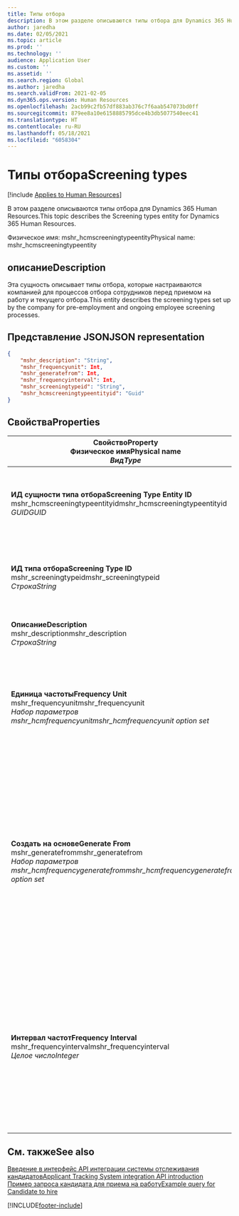 ```yaml
---
title: Типы отбора
description: В этом разделе описываются типы отбора для Dynamics 365 Human Resources.
author: jaredha
ms.date: 02/05/2021
ms.topic: article
ms.prod: ''
ms.technology: ''
audience: Application User
ms.custom: ''
ms.assetid: ''
ms.search.region: Global
ms.author: jaredha
ms.search.validFrom: 2021-02-05
ms.dyn365.ops.version: Human Resources
ms.openlocfilehash: 2acb99c2fb57df883ab376c7f6aab547073bd0ff
ms.sourcegitcommit: 879ee8a10e6158885795dce4b3db5077540eec41
ms.translationtype: HT
ms.contentlocale: ru-RU
ms.lasthandoff: 05/18/2021
ms.locfileid: "6058304"
---
```

# <a name="screening-types"></a><span data-ttu-id="65c1a-103">Типы отбора</span><span class="sxs-lookup"><span data-stu-id="65c1a-103">Screening types</span></span>

[!include [Applies to Human Resources](../includes/applies-to-hr.md)]

<span data-ttu-id="65c1a-104">В этом разделе описываются типы отбора для Dynamics 365 Human Resources.</span><span class="sxs-lookup"><span data-stu-id="65c1a-104">This topic describes the Screening types entity for Dynamics 365 Human Resources.</span></span>

<span data-ttu-id="65c1a-105">Физическое имя: mshr_hcmscreeningtypeentity</span><span class="sxs-lookup"><span data-stu-id="65c1a-105">Physical name: mshr_hcmscreeningtypeentity</span></span>

## <a name="description"></a><span data-ttu-id="65c1a-106">описание</span><span class="sxs-lookup"><span data-stu-id="65c1a-106">Description</span></span>

<span data-ttu-id="65c1a-107">Эта сущность описывает типы отбора, которые настраиваются компанией для процессов отбора сотрудников перед приемом на работу и текущего отбора.</span><span class="sxs-lookup"><span data-stu-id="65c1a-107">This entity describes the screening types set up by the company for pre-employment and ongoing employee screening processes.</span></span>

## <a name="json-representation"></a><span data-ttu-id="65c1a-108">Представление JSON</span><span class="sxs-lookup"><span data-stu-id="65c1a-108">JSON representation</span></span>

```json
{
    "mshr_description": "String",
    "mshr_frequencyunit": Int,
    "mshr_generatefrom": Int,
    "mshr_frequencyinterval": Int,
    "mshr_screeningtypeid": "String",
    "mshr_hcmscreeningtypeentityid": "Guid"
}
```

## <a name="properties"></a><span data-ttu-id="65c1a-109">Свойства</span><span class="sxs-lookup"><span data-stu-id="65c1a-109">Properties</span></span>

| <span data-ttu-id="65c1a-110">Свойство</span><span class="sxs-lookup"><span data-stu-id="65c1a-110">Property</span></span><br><span data-ttu-id="65c1a-111">**Физическое имя**</span><span class="sxs-lookup"><span data-stu-id="65c1a-111">**Physical name**</span></span><br><span data-ttu-id="65c1a-112">**_Вид_**</span><span class="sxs-lookup"><span data-stu-id="65c1a-112">**_Type_**</span></span> | <span data-ttu-id="65c1a-113">Использование</span><span class="sxs-lookup"><span data-stu-id="65c1a-113">Use</span></span> | <span data-ttu-id="65c1a-114">описание</span><span class="sxs-lookup"><span data-stu-id="65c1a-114">Description</span></span> |
| --- | --- | --- |
| <span data-ttu-id="65c1a-115">**ИД сущности типа отбора**</span><span class="sxs-lookup"><span data-stu-id="65c1a-115">**Screening Type Entity ID**</span></span><br><span data-ttu-id="65c1a-116">mshr_hcmscreeningtypeentityid</span><span class="sxs-lookup"><span data-stu-id="65c1a-116">mshr_hcmscreeningtypeentityid</span></span><br><span data-ttu-id="65c1a-117">*GUID*</span><span class="sxs-lookup"><span data-stu-id="65c1a-117">*GUID*</span></span> | <span data-ttu-id="65c1a-118">Только для чтения</span><span class="sxs-lookup"><span data-stu-id="65c1a-118">Read-only</span></span><br><span data-ttu-id="65c1a-119">Требуется</span><span class="sxs-lookup"><span data-stu-id="65c1a-119">Required</span></span><br><span data-ttu-id="65c1a-120">Создано системой</span><span class="sxs-lookup"><span data-stu-id="65c1a-120">System-generated</span></span> | <span data-ttu-id="65c1a-121">Уникальный первичный идентификатор записи типа отбора.</span><span class="sxs-lookup"><span data-stu-id="65c1a-121">Unique primary identifier for the screening type record.</span></span> |
| <span data-ttu-id="65c1a-122">**ИД типа отбора**</span><span class="sxs-lookup"><span data-stu-id="65c1a-122">**Screening Type ID**</span></span><br><span data-ttu-id="65c1a-123">mshr_screeningtypeid</span><span class="sxs-lookup"><span data-stu-id="65c1a-123">mshr_screeningtypeid</span></span><br><span data-ttu-id="65c1a-124">*Строка*</span><span class="sxs-lookup"><span data-stu-id="65c1a-124">*String*</span></span> | <span data-ttu-id="65c1a-125">Чтение/запись</span><span class="sxs-lookup"><span data-stu-id="65c1a-125">Read/write</span></span><br><span data-ttu-id="65c1a-126">Требуется</span><span class="sxs-lookup"><span data-stu-id="65c1a-126">Required</span></span> | <span data-ttu-id="65c1a-127">Определенный пользователем уникальный идентификатор для типа отбора.</span><span class="sxs-lookup"><span data-stu-id="65c1a-127">User-defined unique identifier for the screening type.</span></span> |
| <span data-ttu-id="65c1a-128">**Описание**</span><span class="sxs-lookup"><span data-stu-id="65c1a-128">**Description**</span></span><br><span data-ttu-id="65c1a-129">mshr_description</span><span class="sxs-lookup"><span data-stu-id="65c1a-129">mshr_description</span></span><br><span data-ttu-id="65c1a-130">*Строка*</span><span class="sxs-lookup"><span data-stu-id="65c1a-130">*String*</span></span> | <span data-ttu-id="65c1a-131">Чтение/запись</span><span class="sxs-lookup"><span data-stu-id="65c1a-131">Read/write</span></span><br><span data-ttu-id="65c1a-132">Требуется</span><span class="sxs-lookup"><span data-stu-id="65c1a-132">Required</span></span> | <span data-ttu-id="65c1a-133">Описание типа отбора.</span><span class="sxs-lookup"><span data-stu-id="65c1a-133">The description of the screening type.</span></span> |
| <span data-ttu-id="65c1a-134">**Единица частоты**</span><span class="sxs-lookup"><span data-stu-id="65c1a-134">**Frequency Unit**</span></span><br><span data-ttu-id="65c1a-135">mshr_frequencyunit</span><span class="sxs-lookup"><span data-stu-id="65c1a-135">mshr_frequencyunit</span></span><br><span data-ttu-id="65c1a-136">*Набор параметров mshr_hcmfrequencyunit*</span><span class="sxs-lookup"><span data-stu-id="65c1a-136">*mshr_hcmfrequencyunit option set*</span></span> | <span data-ttu-id="65c1a-137">Чтение/запись</span><span class="sxs-lookup"><span data-stu-id="65c1a-137">Read/write</span></span><br><span data-ttu-id="65c1a-138">Требуется</span><span class="sxs-lookup"><span data-stu-id="65c1a-138">Required</span></span> | <span data-ttu-id="65c1a-139">Описывает частоту, с которой необходимо выполнять отбор (обследование) для назначенного физического лица.</span><span class="sxs-lookup"><span data-stu-id="65c1a-139">Describes the frequency with which the screening must be completed for the assigned person.</span></span> |
| <span data-ttu-id="65c1a-140">**Создать на основе**</span><span class="sxs-lookup"><span data-stu-id="65c1a-140">**Generate From**</span></span><br><span data-ttu-id="65c1a-141">mshr_generatefrom</span><span class="sxs-lookup"><span data-stu-id="65c1a-141">mshr_generatefrom</span></span><br><span data-ttu-id="65c1a-142">*Набор параметров mshr_hcmfrequencygeneratefrom*</span><span class="sxs-lookup"><span data-stu-id="65c1a-142">*mshr_hcmfrequencygeneratefrom option set*</span></span> | <span data-ttu-id="65c1a-143">Чтение-запись</span><span class="sxs-lookup"><span data-stu-id="65c1a-143">Read-write</span></span><br><span data-ttu-id="65c1a-144">Требуется</span><span class="sxs-lookup"><span data-stu-id="65c1a-144">Required</span></span> | <span data-ttu-id="65c1a-145">Если значением частоты является любое значение, отличное от "Только однократно", значение GenerateFrom определяет дату, начиная с которой будет рассчитываться следующее событие отбора (обследования).</span><span class="sxs-lookup"><span data-stu-id="65c1a-145">If the Frequency value is any value other than “One-time only”, the GenerateFrom value determines the date from which to calculate the next screening event.</span></span> |
| <span data-ttu-id="65c1a-146">**Интервал частот**</span><span class="sxs-lookup"><span data-stu-id="65c1a-146">**Frequency Interval**</span></span><br><span data-ttu-id="65c1a-147">mshr_frequencyinterval</span><span class="sxs-lookup"><span data-stu-id="65c1a-147">mshr_frequencyinterval</span></span><br><span data-ttu-id="65c1a-148">*Целое число*</span><span class="sxs-lookup"><span data-stu-id="65c1a-148">*Integer*</span></span> | <span data-ttu-id="65c1a-149">Чтение-запись</span><span class="sxs-lookup"><span data-stu-id="65c1a-149">Read-write</span></span><br><span data-ttu-id="65c1a-150">Требуется</span><span class="sxs-lookup"><span data-stu-id="65c1a-150">Required</span></span> | <span data-ttu-id="65c1a-151">Если значением частоты является любое значение, отличное от "Только однократно", необходимо определить интервал для единиц измерения времени между каждым событием отбора (обследования).</span><span class="sxs-lookup"><span data-stu-id="65c1a-151">If the Frequency value is any value other than “One-time only”, you must define an interval for the units of time between each screening event.</span></span> |

## <a name="see-also"></a><span data-ttu-id="65c1a-152">См. также</span><span class="sxs-lookup"><span data-stu-id="65c1a-152">See also</span></span>

[<span data-ttu-id="65c1a-153">Введение в интерфейс API интеграции системы отслеживания кандидатов</span><span class="sxs-lookup"><span data-stu-id="65c1a-153">Applicant Tracking System integration API introduction</span></span>](hr-admin-integration-ats-api-introduction.md)<br>
[<span data-ttu-id="65c1a-154">Пример запроса кандидата для приема на работу</span><span class="sxs-lookup"><span data-stu-id="65c1a-154">Example query for Candidate to hire</span></span>](hr-admin-integration-ats-api-candidate-to-hire-example-query.md)


[!INCLUDE[footer-include](../includes/footer-banner.md)]